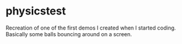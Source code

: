 # physicstest
Recreation of one of the first demos I created when I started coding.
Basically some balls bouncing around on a screen.
